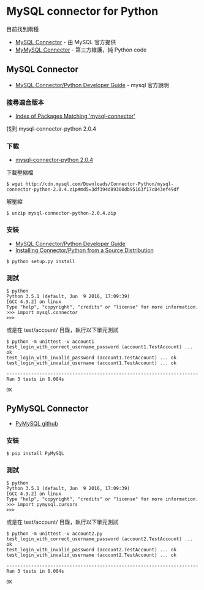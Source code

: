 # MySQL connector for Python 

目前找到兩種
- [MySQL Connector](https://www.mysql.com/products/connector/) - 由 MySQL 官方提供
- [MyMySQL Connector](https://github.com/PyMySQL/PyMySQL) - 第三方維護，純 Python code

## MySQL Connector

- [MySQL Connector/Python Developer Guide](https://dev.mysql.com/doc/connector-python/en/) - mysql 官方說明

### 搜尋適合版本
- [Index of Packages Matching 'mysql-connector'](https://pypi.python.org/pypi?%3Aaction=search&term=mysql-connector&submit=search)

找到 mysql-connector-python 2.0.4

### 下載
- [mysql-connector-python 2.0.4](https://pypi.python.org/pypi/mysql-connector-python/2.0.4)

下載壓縮檔
```shell
$ wget http://cdn.mysql.com/Downloads/Connector-Python/mysql-connector-python-2.0.4.zip#md5=3df394d89300db95163f17c843ef49df
```

解壓縮
```shell
$ unzip mysql-connector-python-2.0.4.zip
```

### 安裝
- [MySQL Connector/Python Developer Guide](http://dev.mysql.com/doc/connector-python/en/)
- [Installing Connector/Python from a Source Distribution](http://dev.mysql.com/doc/connector-python/en/connector-python-installation-source.html)

```shell
$ python setup.py install
```

### 測試
```
$ python
Python 3.5.1 (default, Jun  9 2016, 17:09:39)
[GCC 4.9.2] on linux
Type "help", "copyright", "credits" or "license" for more information.
>>> import mysql.connector
>>>
```

或是在 test/account/ 目錄，執行以下單元測試
```shell
$ python -m unittest -v account1
test_login_with_correct_username_password (account1.TestAccount) ... ok
test_login_with_invalid_password (account1.TestAccount) ... ok
test_login_with_invalid_username (account1.TestAccount) ... ok

----------------------------------------------------------------------
Ran 3 tests in 0.004s

OK
```

## PyMySQL Connector

- [PyMySQL github](https://github.com/PyMySQL/PyMySQL)

### 安裝
```shell
$ pip install PyMySQL
```

### 測試
```shell
$ python
Python 3.5.1 (default, Jun  9 2016, 17:09:39)
[GCC 4.9.2] on linux
Type "help", "copyright", "credits" or "license" for more information.
>>> import pymysql.cursors
>>>
```

或是在 test/account/ 目錄，執行以下單元測試
```shell
$ python -m unittest -v account2.py
test_login_with_correct_username_password (account2.TestAccount) ... ok
test_login_with_invalid_password (account2.TestAccount) ... ok
test_login_with_invalid_username (account2.TestAccount) ... ok

----------------------------------------------------------------------
Ran 3 tests in 0.004s

OK
```
